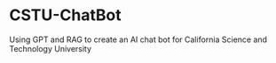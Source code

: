 # CSTU-ChatBot
Using GPT and RAG to create an AI chat bot for California Science and Technology University

